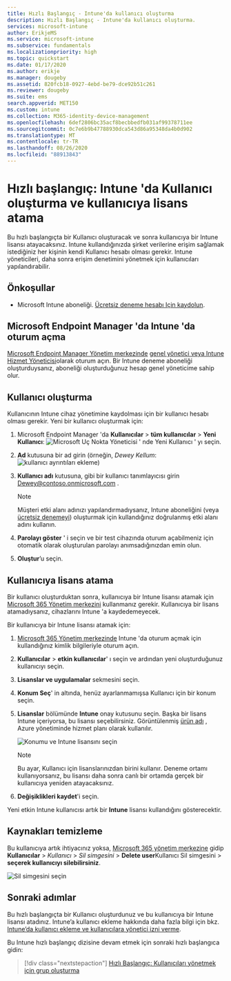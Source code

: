 ```yaml
---
title: Hızlı Başlangıç - Intune'da kullanıcı oluşturma
description: Hızlı Başlangıç - Intune'da kullanıcı oluşturma.
services: microsoft-intune
author: ErikjeMS
ms.service: microsoft-intune
ms.subservice: fundamentals
ms.localizationpriority: high
ms.topic: quickstart
ms.date: 01/17/2020
ms.author: erikje
ms.manager: dougeby
ms.assetid: 820fcb18-0927-4ebd-be79-dce92b51c261
ms.reviewer: dougeby
ms.suite: ems
search.appverid: MET150
ms.custom: intune
ms.collection: M365-identity-device-management
ms.openlocfilehash: 6def2806bc35acf8becbbedfb031af99378711ee
ms.sourcegitcommit: 0c7e6b9b47788930dca543d86a95348da4b0d902
ms.translationtype: MT
ms.contentlocale: tr-TR
ms.lasthandoff: 08/26/2020
ms.locfileid: "88913843"
---
```

# <a name="quickstart-create-a-user-in-intune-and-assign-the-user-a-license"></a>Hızlı başlangıç: Intune 'da Kullanıcı oluşturma ve kullanıcıya lisans atama

Bu hızlı başlangıçta bir Kullanıcı oluşturacak ve sonra kullanıcıya bir Intune lisansı atayacaksınız. Intune kullandığınızda şirket verilerine erişim sağlamak istediğiniz her kişinin kendi Kullanıcı hesabı olması gerekir. Intune yöneticileri, daha sonra erişim denetimini yönetmek için kullanıcıları yapılandırabilir.

## <a name="prerequisites"></a>Önkoşullar

- Microsoft Intune aboneliği. [Ücretsiz deneme hesabı Için kaydolun](../fundamentals/free-trial-sign-up.md).

## <a name="sign-in-to-intune-in-microsoft-endpoint-manager"></a>Microsoft Endpoint Manager 'da Intune 'da oturum açma

[Microsoft Endpoint Manager Yönetim merkezinde](https://go.microsoft.com/fwlink/?linkid=2109431) [genel yönetici veya Intune Hizmet Yöneticisi](users-add.md#types-of-administrators)olarak oturum açın. Bir Intune deneme aboneliği oluşturduysanız, aboneliği oluşturduğunuz hesap genel yöneticime sahip olur.

## <a name="create-a-user"></a>Kullanıcı oluşturma

Kullanıcının Intune cihaz yönetimine kaydolması için bir kullanıcı hesabı olması gerekir. Yeni bir kullanıcı oluşturmak için:

1. Microsoft Endpoint Manager 'da **Kullanıcılar** > **tüm kullanıcılar** > **Yeni Kullanıcı**:  ![ Microsoft Uç Nokta Yöneticisi ' nde Yeni Kullanıcı ' yı seçin.](./media/quickstart-create-user/create-user.png)
2. **Ad** kutusuna bir ad girin (örneğin, *Dewey Kellum*: ![ kullanıcı ayrıntıları ekleme)](./media/quickstart-create-user/create-user-02.png)
3. **Kullanıcı adı** kutusuna, gibi bir kullanıcı tanımlayıcısı girin Dewey@contoso.onmicrosoft.com .

    > [!NOTE]
    > Müşteri etki alanı adınızı yapılandırmadıysanız, Intune aboneliğini (veya [ücretsiz denemeyi](free-trial-sign-up.md#sign-up-for-a-microsoft-intune-free-trial)) oluşturmak için kullandığınız doğrulanmış etki alanı adını kullanın. 

4. **Parolayı göster** ' i seçin ve bir test cihazında oturum açabilmeniz için otomatik olarak oluşturulan parolayı anımsadığınızdan emin olun.
5. **Oluştur**’u seçin.

## <a name="assign-a-license-to-the-user"></a>Kullanıcıya lisans atama

Bir kullanıcı oluşturduktan sonra, kullanıcıya bir Intune lisansı atamak için [Microsoft 365 Yönetim merkezini](https://go.microsoft.com/fwlink/p/?LinkId=698854) kullanmanız gerekir. Kullanıcıya bir lisans atamadıysanız, cihazlarını Intune 'a kaydedemeyecek.

Bir kullanıcıya bir Intune lisansı atamak için:

1. [Microsoft 365 Yönetim merkezinde](https://go.microsoft.com/fwlink/p/?LinkId=698854) Intune 'da oturum açmak için kullandığınız kimlik bilgileriyle oturum açın.
2. **Kullanıcılar**  >  **etkin kullanıcılar**' ı seçin ve ardından yeni oluşturduğunuz kullanıcıyı seçin.
3. **Lisanslar ve uygulamalar** sekmesini seçin.
4. **Konum Seç**' in altında, henüz ayarlanmamışsa Kullanıcı için bir konum seçin.
2. **Lisanslar** bölümünde **Intune** onay kutusunu seçin. Başka bir lisans Intune içeriyorsa, bu lisansı seçebilirsiniz. Görüntülenmiş [ürün adı](/azure/active-directory/users-groups-roles/licensing-service-plan-reference) , Azure yönetiminde hizmet planı olarak kullanılır.

    ![Konumu ve Intune lisansını seçin](./media/quickstart-create-user/create-user-03.png)

   > [!NOTE]
   > Bu ayar, Kullanıcı için lisanslarınızdan birini kullanır. Deneme ortamı kullanıyorsanız, bu lisansı daha sonra canlı bir ortamda gerçek bir kullanıcıya yeniden atayacaksınız.

6. **Değişiklikleri kaydet**'i seçin.

Yeni etkin Intune kullanıcısı artık bir **Intune** lisansı kullandığını gösterecektir.

## <a name="clean-up-resources"></a>Kaynakları temizleme

Bu kullanıcıya artık ihtiyacınız yoksa, [Microsoft 365 yönetim merkezine](https://go.microsoft.com/fwlink/p/?LinkId=698854) gidip **Kullanıcılar**  >  *Kullanıcı*  >  *Sil simgesini*  >  **Delete user**Kullanıcı Sil simgesini  >  **seçerek kullanıcıyı silebilirsiniz**.

   ![Sil simgesini seçin](./media/quickstart-create-user/create-user-04.png)

## <a name="next-steps"></a>Sonraki adımlar

Bu hızlı başlangıçta bir Kullanıcı oluşturdunuz ve bu kullanıcıya bir Intune lisansı atadınız. Intune’a kullanıcı ekleme hakkında daha fazla bilgi için bkz. [Intune’da kullanıcı ekleme ve kullanıcılara yönetici izni verme](users-add.md).

Bu Intune hızlı başlangıç dizisine devam etmek için sonraki hızlı başlangıca gidin:

> [!div class="nextstepaction"]
> [Hızlı Başlangıç: Kullanıcıları yönetmek için grup oluşturma](quickstart-create-group.md)